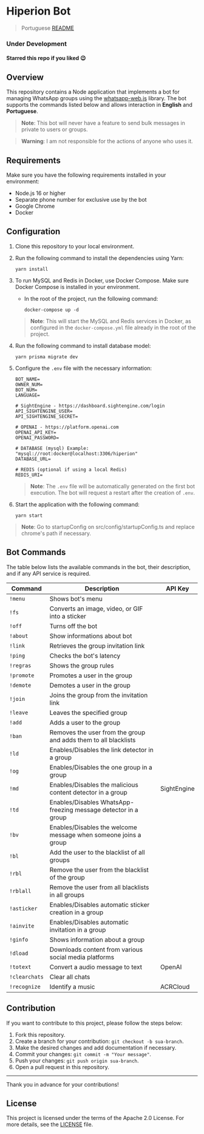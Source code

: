 # Hiperion Bot

> Portuguese [README](./locales/pt/@README.md)

### Under Development
#### Starred this repo if you liked 😉

## Overview

This repository contains a Node application that implements a bot for managing WhatsApp groups using the [whatsapp-web.js](https://github.com/pedroslopez/whatsapp-web.js) library. The bot supports the commands listed below and allows interaction in **English** and **Portuguese**.

> **Note**: This bot will never have a feature to send bulk messages in private to users or groups.

> **Warning**: I am not responsible for the actions of anyone who uses it.

## Requirements

Make sure you have the following requirements installed in your environment:

- Node.js 16 or higher
- Separate phone number for exclusive use by the bot
- Google Chrome
- Docker

## Configuration

1. Clone this repository to your local environment.
2. Run the following command to install the dependencies using Yarn:

   ```shell
   yarn install
   ```

3. To run MySQL and Redis in Docker, use Docker Compose. Make sure Docker Compose is installed in your environment.

   - In the root of the project, run the following command:

     ```shell
     docker-compose up -d
     ```

   > **Note**: This will start the MySQL and Redis services in Docker, as configured in the `docker-compose.yml` file already in the root of the project.

4. Run the following command to install database model:

   ```shell
   yarn prisma migrate dev
   ```

5. Configure the `.env` file with the necessary information:

   ```plaintext
   BOT_NAME=
   OWNER_NUM=
   BOT_NUM=
   LANGUAGE=

   # SightEngine - https://dashboard.sightengine.com/login
   API_SIGHTENGINE_USER=
   API_SIGHTENGINE_SECRET=

   # OPENAI - https://platform.openai.com
   OPENAI_API_KEY=
   OPENAI_PASSWORD=

   # DATABASE (mysql) Example: "mysql://root:docker@localhost:3306/hiperion"
   DATABASE_URL=

   # REDIS (optional if using a local Redis)
   REDIS_URI=
   ```

   > **Note**: The `.env` file will be automatically generated on the first bot execution. The bot will request a restart after the creation of `.env`.

6. Start the application with the following command:

   ```shell
   yarn start
   ```

> **Note**: Go to startupConfig on src/config/startupConfig.ts and replace chrome's path if necessary.

## Bot Commands

The table below lists the available commands in the bot, their description, and if any API service is required.

| Command       | Description                                                     | API Key     |
| ------------- | --------------------------------------------------------------- | ----------- |
| `!menu`       | Shows bot's menu                                                |             |
| `!fs`         | Converts an image, video, or GIF into a sticker                 |             |
| `!off`        | Turns off the bot                                               |             |
| `!about`      | Show informations about bot                                     |             |
| `!link`       | Retrieves the group invitation link                             |             |
| `!ping`       | Checks the bot's latency                                        |             |
| `!regras`     | Shows the group rules                                           |             |
| `!promote`    | Promotes a user in the group                                    |             |
| `!demote`     | Demotes a user in the group                                     |             |
| `!join`       | Joins the group from the invitation link                        |             |
| `!leave`      | Leaves the specified group                                      |             |
| `!add`        | Adds a user to the group                                        |             |
| `!ban`        | Removes the user from the group and adds them to all blacklists |             |
| `!ld`         | Enables/Disables the link detector in a group                   |             |
| `!og`         | Enables/Disables the one group in a group                       |             |
| `!md`         | Enables/Disables the malicious content detector in a group      | SightEngine |
| `!td`         | Enables/Disables WhatsApp-freezing message detector in a group  |             |
| `!bv`         | Enables/Disables the welcome message when someone joins a group |             |
| `!bl`         | Add the user to the blacklist of all groups                     |             |
| `!rbl`        | Remove the user from the blacklist of the group                 |             |
| `!rblall`     | Remove the user from all blacklists in all groups               |             |
| `!asticker`   | Enables/Disables automatic sticker creation in a group          |             |
| `!ainvite`    | Enables/Disables automatic invitation in a group                |             |
| `!ginfo`      | Shows information about a group                                 |             |
| `!dload`      | Downloads content from various social media platforms           |             |
| `!totext`     | Convert a audio message to text                                 | OpenAI      |
| `!clearchats` | Clear all chats                                                 |             |
| `!recognize`  | Identify a music                                                | ACRCloud    |

## Contribution

If you want to contribute to this project, please follow the steps below:

1. Fork this repository.
2. Create a branch for your contribution: `git checkout -b sua-branch`.
3. Make the desired changes and add documentation if necessary.
4. Commit your changes: `git commit -m "Your message"`.
5. Push your changes: `git push origin sua-branch`.
6. Open a pull request in this repository.

---

Thank you in advance for your contributions!

## License

This project is licensed under the terms of the Apache 2.0 License. For more details, see the [LICENSE](./LICENSE) file.
